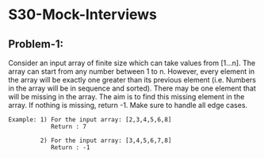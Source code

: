 # S30-Mock-Interviews

## Problem-1:
Consider an input array of finite size which can take values from [1...n]. The array can start from any number between 1 to n. However, every element in the array will be exactly one greater than its previous element (i.e. Numbers in the array will be in sequence and sorted). There may be one element that will be missing in the array. The aim is to find this missing element in the array. If nothing is missing, return -1. Make sure to handle all edge cases.   

```
Example: 1) For the input array: [2,3,4,5,6,8]
            Return : 7
         
         2) For the input array: [3,4,5,6,7,8]
            Return : -1

```
